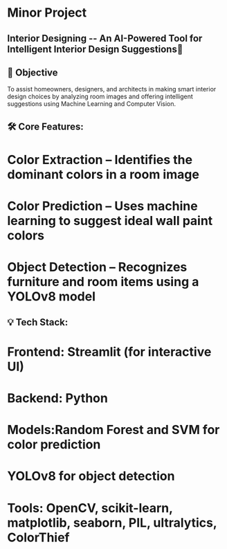# Minor Project

## Interior Designing -- An AI-Powered Tool for Intelligent Interior Design Suggestions🎨 

## 🎯 Objective
To assist homeowners, designers, and architects in making smart interior design choices by analyzing room images and offering intelligent suggestions using Machine Learning and Computer Vision.

## 🛠️ Core Features:
# Color Extraction – Identifies the dominant colors in a room image
# Color Prediction – Uses machine learning to suggest ideal wall paint colors
# Object Detection – Recognizes furniture and room items using a YOLOv8 model

## 💡 Tech Stack:
# Frontend: Streamlit (for interactive UI)
# Backend: Python
# Models:Random Forest and SVM for color prediction
# YOLOv8 for object detection
# Tools: OpenCV, scikit-learn, matplotlib, seaborn, PIL, ultralytics, ColorThief
